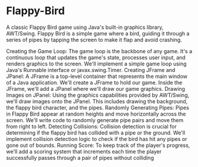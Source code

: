 # Flappy-Bird
A classic Flappy Bird game using Java's built-in graphics library, AWT/Swing. Flappy Bird is a simple game where a bird, guiding it through a series of pipes by tapping the screen to make it flap and avoid crashing.

Creating the Game Loop: The game loop is the backbone of any game. It's a continuous loop that updates the game's state, processes user input, and renders graphics to the screen. We'll implement a simple game loop using Java's Runnable interface or javax.swing.Timer.
Creating JFrame and JPanel: A JFrame is a top-level container that represents the main window of a Java application. We'll create a JFrame to hold our game. Inside the JFrame, we'll add a JPanel where we'll draw our game graphics.
Drawing Images on JPanel: Using the graphics capabilities provided by AWT/Swing, we'll draw images onto the JPanel. This includes drawing the background, the flappy bird character, and the pipes.
Randomly Generating Pipes: Pipes in Flappy Bird appear at random heights and move horizontally across the screen. We'll write code to randomly generate pipe pairs and move them from right to left.
Detecting Collisions: Collision detection is crucial for determining if the flappy bird has collided with a pipe or the ground. We'll implement collision detection logic to check if the bird has hit any pipes or gone out of bounds.
Running Score: To keep track of the player's progress, we'll add a scoring system that increments each time the player successfully passes through a pair of pipes without colliding

